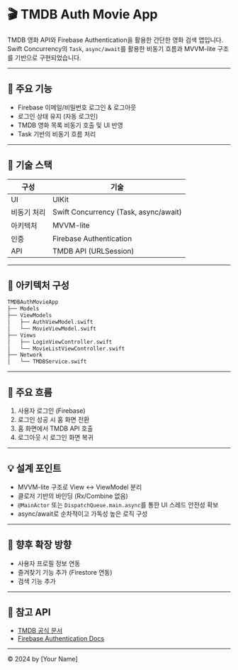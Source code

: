 # 🎬 TMDB Auth Movie App

TMDB 영화 API와 Firebase Authentication을 활용한 간단한 영화 검색 앱입니다.  
Swift Concurrency의 `Task`, `async/await`를 활용한 비동기 흐름과 MVVM-lite 구조를 기반으로 구현되었습니다.

---

## 📱 주요 기능

- Firebase 이메일/비밀번호 로그인 & 로그아웃
- 로그인 상태 유지 (자동 로그인)
- TMDB 영화 목록 비동기 호출 및 UI 반영
- Task 기반의 비동기 흐름 처리

---

## 🧱 기술 스택

| 구성 | 기술 |
|------|------|
| UI | UIKit |
| 비동기 처리 | Swift Concurrency (Task, async/await) |
| 아키텍처 | MVVM-lite |
| 인증 | Firebase Authentication |
| API | TMDB API (URLSession) |

---

## 🧩 아키텍처 구성

```bash
TMDBAuthMovieApp
├── Models
├── ViewModels
│   ├── AuthViewModel.swift
│   └── MovieViewModel.swift
├── Views
│   ├── LoginViewController.swift
│   └── MovieListViewController.swift
├── Network
│   └── TMDBService.swift
```

---

## 🔁 주요 흐름

1. 사용자 로그인 (Firebase)
2. 로그인 성공 시 홈 화면 전환
3. 홈 화면에서 TMDB API 호출
4. 로그아웃 시 로그인 화면 복귀

---

## 💡 설계 포인트

- MVVM-lite 구조로 View ↔ ViewModel 분리
- 클로저 기반의 바인딩 (Rx/Combine 없음)
- `@MainActor` 또는 `DispatchQueue.main.async`를 통한 UI 스레드 안전성 확보
- async/await로 순차적이고 가독성 높은 로직 구성

---

## 🚀 향후 확장 방향

- 사용자 프로필 정보 연동
- 즐겨찾기 기능 추가 (Firestore 연동)
- 검색 기능 추가

---

## 📄 참고 API

- [TMDB 공식 문서](https://developer.themoviedb.org/)
- [Firebase Authentication Docs](https://firebase.google.com/docs/auth)

---

© 2024 by [Your Name]
